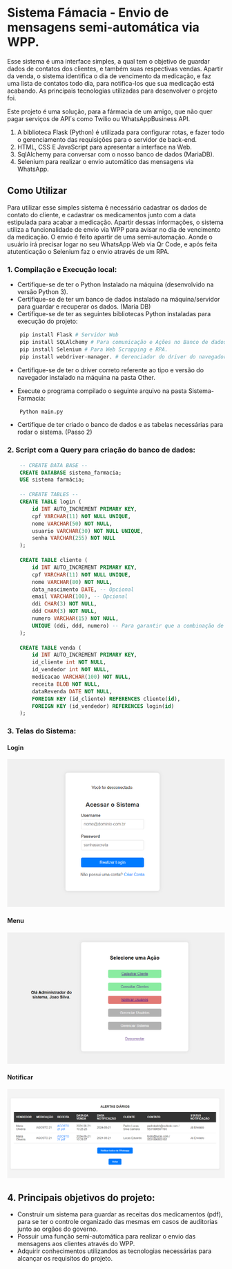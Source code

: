 # Sistema Fámacia - Envio de mensagens semi-automática via WPP.

Esse sistema é uma interface simples, a qual tem o objetivo de guardar dados de contatos dos clientes, e também suas respectivas vendas. Apartir da venda, o sistema identifica o dia de vencimento da medicação, e faz uma lista de contatos todo dia, para notifica-los que sua medicação está acabando. As principais tecnologias utilizadas para desenvolver o projeto foi.

Este projeto é uma solução, para a fármacia de um amigo, que não quer pagar serviços de API´s como Twilio ou WhatsAppBusiness API.

1. A biblioteca Flask (Python) é utilizada para configurar rotas, e fazer todo o gerenciamento das requisições para o servidor de back-end.
2. HTML, CSS E JavaScript para apresentar a interface na Web.
3. SqlAlchemy para conversar com o nosso banco de dados (MariaDB).
4. Selenium para realizar o envio automático das mensagens via WhatsApp.

## Como Utilizar

Para utilizar esse simples sistema é necessário cadastrar os dados de contato do cliente, e cadastrar os medicamentos junto com a data estipulada para acabar a medicação. Apartir dessas informações, o sistema utiliza a funcionalidade de envio via WPP para avisar no dia de vencimento da medicação. O envio é feito apartir de uma semi-automação. Aonde o usuário irá precisar logar no seu WhatsApp Web via Qr Code, e após feita atutenticação o Selenium faz o envio através de um RPA.

### 1. Compilação e Execução local:
* Certifique-se de ter o Python Instalado na máquina (desenvolvido na versão Python 3).
* Certifique-se de ter um banco de dados instalado na máquina/servidor para guardar e recuperar os dados. (Maria DB)
* Certifique-se de ter as seguintes bibliotecas Python instaladas para execução do projeto:

```Python
    pip install Flask # Servidor Web
    pip install SQLAlchemy # Para comunicação e Ações no Banco de dados
    pip install Selenium # Para Web Scrapping e RPA.
    pip install webdriver-manager. # Gerenciador do driver do navegador
```
* Certifique-se de ter o driver correto referente ao tipo e versão do navegador instalado na máquina na pasta Other.

* Execute o programa compilado o seguinte arquivo na pasta Sistema-Farmacia:
```Python
    Python main.py 
```

* Certifique de ter criado o banco de dados e as tabelas necessárias para rodar o sistema. (Passo 2)

### 2. Script com a Query para criação do banco de dados:
```sql
    -- CREATE DATA BASE --
    CREATE DATABASE sistema_farmacia;
    USE sistema farmácia;

    -- CREATE TABLES --
    CREATE TABLE login (
        id INT AUTO_INCREMENT PRIMARY KEY,
        cpf VARCHAR(11) NOT NULL UNIQUE,
        nome VARCHAR(50) NOT NULL,
        usuario VARCHAR(30) NOT NULL UNIQUE,
        senha VARCHAR(255) NOT NULL
    );

    CREATE TABLE cliente (
        id INT AUTO_INCREMENT PRIMARY KEY,
        cpf VARCHAR(11) NOT NULL UNIQUE,
        nome VARCHAR(80) NOT NULL,
        data_nascimento DATE, -- Opcional
        email VARCHAR(100), -- Opcional
        ddi CHAR(3) NOT NULL,
        ddd CHAR(3) NOT NULL,
        numero VARCHAR(15) NOT NULL,
        UNIQUE (ddi, ddd, numero) -- Para garantir que a combinação de ddi, ddd e numero seja única
    );

    CREATE TABLE venda (
        id INT AUTO_INCREMENT PRIMARY KEY,
        id_cliente int NOT NULL,
        id_vendedor int NOT NULL,
        medicacao VARCHAR(100) NOT NULL,
        receita BLOB NOT NULL, 
        dataRevenda DATE NOT NULL,
        FOREIGN KEY (id_cliente) REFERENCES cliente(id),
        FOREIGN KEY (id_vendedor) REFERENCES login(id)
    );
```
### 3. Telas do Sistema:

#### Login
![Captura de tela](./Others/prints%20do%20sistema/login.png)

#### Menu
![Captura de tela](./Others/prints%20do%20sistema/home.png)

#### Notificar
![Captura de tela](./Others/prints%20do%20sistema/notificar.png)

## 4. Principais objetivos do projeto:
* Construir um sistema para guardar as receitas dos medicamentos (pdf), para se ter o controle organizado das mesmas em casos de auditorias junto ao orgãos do governo.
* Possuir uma função semi-automática para realizar o envio das mensagens aos clientes através do WPP.
* Adquirir conhecimentos utilizandos as tecnologias necessárias para alcançar os requisitos do projeto. 